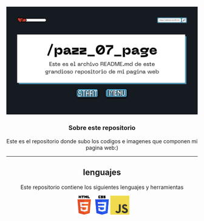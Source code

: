 <div align="center">
<p align="justify/left/right/center">
<img src="https://github.com/Pazz07/pazz_07_page/blob/gh-pages/img/tarjeta_de_presentacion_page07.jpg">

### Sobre este repositorio

Este es el repositorio donde subo los codigos e imagenes que componen mi pagina web:)

---

<h2 align="center">lenguajes</h2>
<p align="center">Este repositorio contiene los siguientes lenguajes y herramientas</p>

<div align="center">
<img src='https://github.com/Pazz07/Pazz07/blob/main/img/Image_Logo_Html.png' height='50px'>
<img src='https://github.com/Pazz07/Pazz07/blob/main/img/Image_Logo_Css.png' height='50px'>
<img src='https://github.com/Pazz07/Pazz07/blob/main/img/Image_Logo_Js.jpg' height='50px'>
</div></br>

</div>
